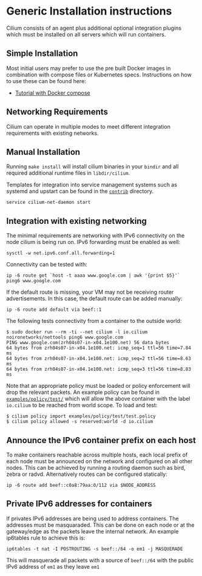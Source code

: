 # Generic Installation instructions

Cilium consists of an agent plus additional optional integration plugins which
must be installed on all servers which will run containers.

## Simple Installation

Most initial users may prefer to use the pre built Docker images in combination
with compose files or Kubernetes specs. Instructions on how to use these can be
found here:
  * [Tutorial with Docker compose](../examples/docker-compose/README.md)

## Networking Requirements

Cilium can operate in multiple modes to meet different integration requirements
with existing networks.

## Manual Installation

Running `make install` will install cilium binaries in your `bindir` and
all required additional runtime files in `libdir/cilium`.

Templates for integration into service management systems such as systemd
and upstart can be found in the [`contrib`](../contrib) directory.


```
service cilium-net-daemon start
```

## Integration with existing networking

The minimal requirements are networking with IPv6 connectivity on the node
cilium is being run on. IPv6 forwarding must be enabled as well:

```
sysctl -w net.ipv6.conf.all.forwarding=1
```

Connectivity can be tested with:

```
ip -6 route get `host -t aaaa www.google.com | awk '{print $5}'`
ping6 www.google.com
```

If the default route is missing, your VM may not be receiving router
advertisements. In this case, the default route can be added manually:

```
ip -6 route add default via beef::1
```

The following tests connectivity from a container to the outside world:

```
$ sudo docker run --rm -ti --net cilium -l io.cilium noironetworks/nettools ping6 www.google.com
PING www.google.com(zrh04s07-in-x04.1e100.net) 56 data bytes
64 bytes from zrh04s07-in-x04.1e100.net: icmp_seq=1 ttl=56 time=7.84 ms
64 bytes from zrh04s07-in-x04.1e100.net: icmp_seq=2 ttl=56 time=8.63 ms
64 bytes from zrh04s07-in-x04.1e100.net: icmp_seq=3 ttl=56 time=8.83 ms
```

Note that an appropriate policy must be loaded or policy enforcement will
drop the relevant packets. An example policy can be found in
[`examples/policy/test/`](../examples/policy/test) which will allow the above container
with the label `io.cilium` to be reached from world scope. To load and test:

```
$ cilium policy import examples/policy/test/test.policy
$ cilium policy allowed -s reserved:world -d io.cilium
```

## Announce the IPv6 container prefix on each host

To make containers reachable across multiple hosts, each local prefix of each
node must be announced on the network and configured on all other nodes. This
can be achieved by running a routing daemon such as bird, zebra or radvd.
Alternatively routes can be configured statically:

```
ip -6 route add beef::c0a8:79aa:0/112 via $NODE_ADDRESS
```

## Private IPv6 addresses for containers

If privates IPv6 addresses are being used to address containers. The
addresses must be masquaraded. This can be done on each node or at the
gateway/edge as the packets leave the internal network. An example
ip6tables rule to achieve this is:

```
ip6tables -t nat -I POSTROUTING -s beef::/64 -o em1 -j MASQUERADE

```

This will masquerade all packets with a source of `beef::/64` with the
public IPv6 address of `em1` as they leave `em1`
